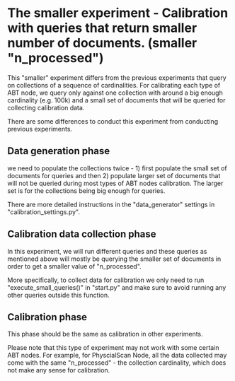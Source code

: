 # The smaller experiment - Calibration with queries that return smaller number of documents. (smaller "n_processed")

This "smaller" experiment differs from the previous experiments that query on collections of a sequence of cardinalities. For calibrating each type of ABT node, we query only against one collection with around a big enough cardinality (e.g. 100k) and a small set of documents that will be queried for collecting calibration data.

There are some differences to conduct this experiment from conducting previous experiments.

## Data generation phase
we need to populate the collections twice - 1) first populate the small set of documents for queries and then 2) populate larger set of documents that will not be queried during most types of ABT nodes calibration. The larger set is for the collections being big enough for queries.

There are more detailed instructions in the "data_generator" settings in "calibration_settings.py".

## Calibration data collection phase
In this experiment, we will run different queries and these queries as mentioned above will mostly be querying the smaller set of documents in order to get a smaller value of "n_processed".

More specifically, to collect data for calibration we only need to run "execute_small_queries()" in "start.py" and make sure to avoid running any other queries outside this function.

## Calibration phase
This phase should be the same as calibration in other experiments.

Please note that this type of experiment may not work with some certain ABT nodes. For example, for PhyscialScan Node, all the data collected may come with the same "n_processed" - the collection cardinality, which does not make any sense for calibration.
